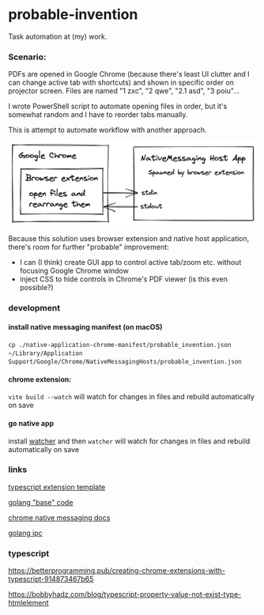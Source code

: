 # probable-invention

Task automation at (my) work.


### Scenario:

PDFs are opened in Google Chrome (because there's least UI clutter and I can
change active tab with shortcuts) and shown in specific order on projector screen.
Files are named "1 zxc", "2 qwe", "2.1 asd", "3 poiu"...

I wrote PowerShell script to automate opening files in order, but it's somewhat random and I have to reorder tabs manually.

This is attempt to automate workflow with another approach.

<div align="center">
  <img src="./diagram.png" width="800">
</div>

Because this solution uses browser extension and native host application,
there's room for further "probable" improvement:
- I can (I think) create GUI app to control active tab/zoom etc. without focusing Google Chrome window
- inject CSS to hide controls in Chrome's PDF viewer (is this even possible?)


### development

#### install native messaging manifest (on macOS)

`cp ./native-application-chrome-manifest/probable_invention.json ~/Library/Application Support/Google/Chrome/NativeMessagingHosts/probable_invention.json`

#### chrome extension:

`vite build --watch` will watch for changes in files and rebuild automatically on save

#### go native app

install [watcher](https://github.com/canthefason/go-watcher) and then `watcher` will watch for changes in files and rebuild automatically on save



### links

[typescript extension template](https://github.com/DesignString/react-typescript-web-extension-starter)

[golang "base" code](https://github.com/jfarleyx/chrome-native-messaging-golang)

[chrome native messaging docs](https://developer.chrome.com/docs/apps/nativeMessaging/)

[golang ipc](https://github.com/james-barrow/golang-ipc)


### typescript

https://betterprogramming.pub/creating-chrome-extensions-with-typescript-914873467b65

https://bobbyhadz.com/blog/typescript-property-value-not-exist-type-htmlelement
